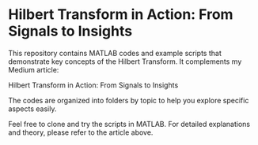 # Hilbert Transform in Action: From Signals to Insights

This repository contains MATLAB codes and example scripts that demonstrate key concepts of the Hilbert Transform. It complements my Medium article:

Hilbert Transform in Action: From Signals to Insights

The codes are organized into folders by topic to help you explore specific aspects easily.

Feel free to clone and try the scripts in MATLAB.
For detailed explanations and theory, please refer to the article above.
